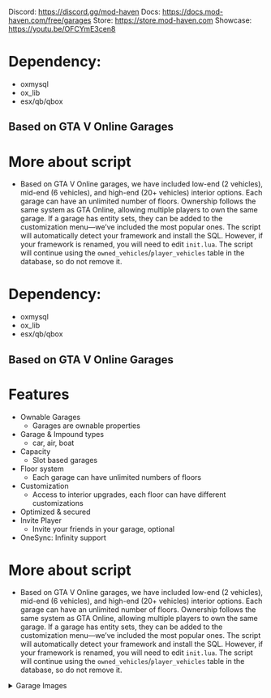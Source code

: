 Discord: https://discord.gg/mod-haven
Docs: https://docs.mod-haven.com/free/garages
Store: https://store.mod-haven.com
Showcase: https://youtu.be/OFCYmE3cen8

# Dependency:
- oxmysql
- ox_lib
- esx/qb/qbox

## Based on GTA V Online Garages

# More about script
- Based on GTA V Online garages, we have included low-end (2 vehicles), mid-end (6 vehicles), and high-end (20+ vehicles) interior options. Each garage can have an unlimited number of floors. Ownership follows the same system as GTA Online, allowing multiple players to own the same garage. If a garage has entity sets, they can be added to the customization menu—we’ve included the most popular ones. The script will automatically detect your framework and install the SQL. However, if your framework is renamed, you will need to edit `init.lua`. The script will continue using the `owned_vehicles`/`player_vehicles` table in the database, so do not remove it.

# Dependency:
- oxmysql
- ox_lib
- esx/qb/qbox

## Based on GTA V Online Garages

# Features
- Ownable Garages
  - Garages are ownable properties
- Garage & Impound types
  - car, air, boat
- Capacity
  - Slot based garages
- Floor system
  - Each garage can have unlimited numbers of floors
- Customization
  - Access to interior upgrades, each floor can have different customizations
- Optimized & secured
- Invite Player
  - Invite your friends in your garage, optional
- OneSync: Infinity support

# More about script
- Based on GTA V Online garages, we have included low-end (2 vehicles), mid-end (6 vehicles), and high-end (20+ vehicles) interior options. Each garage can have an unlimited number of floors. Ownership follows the same system as GTA Online, allowing multiple players to own the same garage. If a garage has entity sets, they can be added to the customization menu—we’ve included the most popular ones. The script will automatically detect your framework and install the SQL. However, if your framework is renamed, you will need to edit `init.lua`. The script will continue using the `owned_vehicles`/`player_vehicles` table in the database, so do not remove it.

<details>
<summary>Garage Images</summary>

![garage_6](https://github.com/user-attachments/assets/a5dad7c6-4641-4aff-b558-d0d0058ff56c)

*24 Car Garage, Customization: Yes*
  
![garage_5](https://github.com/user-attachments/assets/73c2f177-c430-4ab5-bd48-9e60db236887)

*6 Car Garage, Customization: No*

![garage_4](https://github.com/user-attachments/assets/e6ba1787-1e64-49d5-a173-d81d40134534)

*2 Car Garage, Customization: No*

![garage_3](https://github.com/user-attachments/assets/79bb885d-06f2-48bc-8d39-b2fc6c33930e)

*Airplane Garage, Customization: Yes*

![garage_2](https://github.com/user-attachments/assets/406be5df-0a99-40fa-aaae-9424b27ca2af)

*25 Car Garage, Customization: Yes*

![garage_1](https://github.com/user-attachments/assets/b55f12c9-09f8-4433-90ce-65e5a0a93c60)

*10 Car Garage, Customization: Yes*

![garage_7](https://github.com/user-attachments/assets/77aecaf1-fde7-4398-8a38-7d6a46ca2616)

*5 Floor Garage, each floor can store 10 vehicles, Customization: Yes*

</details>
